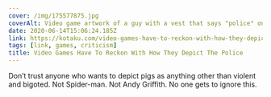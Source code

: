 ```yaml
---
cover: /img/175577875.jpg
coverAlt: Video game artwork of a guy with a vest that says "police" on the back going in to a building with explosions
date: 2020-06-14T15:06:24.185Z
link: https://kotaku.com/video-games-have-to-reckon-with-how-they-depict-the-pol-1844013471
tags: [link, games, criticism]
title: Video Games Have To Reckon With How They Depict The Police
---
```


Don’t trust anyone who wants to depict pigs as anything other than violent and bigoted. Not Spider-man. Not Andy Griffith. No one gets to ignore this.
